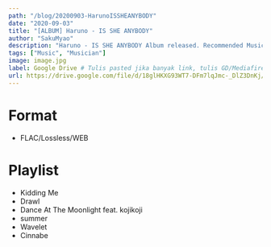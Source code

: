 ```yaml
---
path: "/blog/20200903-HarunoISSHEANYBODY"
date: "2020-09-03"
title: "[ALBUM] Haruno - IS SHE ANYBODY"
author: "SakuMyao"
description: "Haruno - IS SHE ANYBODY Album released. Recommended Music!"
tags: ["Music", "Musician"]
image: image.jpg
label: Google Drive # Tulis pasted jika banyak link, tulis GD/Mediafire/Racaty/dsb kalau cuma single link
url: https://drive.google.com/file/d/18glHKXG93WT7-DFm7lqJmc-_DlZ3DnKj/view?usp=sharing #Link Dari pasted.co/single link
---
```


# Format

- FLAC/Lossless/WEB

# Playlist

- Kidding Me
- Drawl
- Dance At The Moonlight feat. kojikoji
- summer
- Wavelet
- Cinnabe
